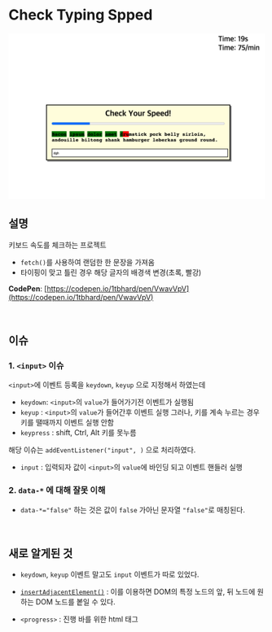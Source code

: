 # Check Typing Spped

<p align="center">
  <img src="./pic/TypingSpeedCheck.png" />
</p>

## 설명

키보드 속도를 체크하는 프로젝트

- `fetch()`를 사용하여 랜덤한 한 문장을 가져옴
- 타이핑이 맞고 틀린 경우 해당 글자의 배경색 변경(초록, 빨강)

**CodePen**: [https://codepen.io/1tbhard/pen/VwavVpV](https://codepen.io/1tbhard/pen/VwavVpV)

<br/>

## 이슈

### 1. `<input>` 이슈

`<input>`에 이벤트 등록을  `keydown`, `keyup` 으로 지정해서 하였는데  

- `keydown`: `<input>`의 `value`가 들어가기전 이벤트가 실행됨
- `keyup` : `<input>`의 `value`가 들어간후 이벤트 실행 그러나, 키를 계속 누르는 경우키를    땔때까지 이벤트 실행 안함
- `keypress` : shift, Ctrl, Alt 키를 못누름

해당 이슈는 `addEventListener("input", )` 으로 처리하였다.

- `input` : 입력되자 값이 `<input>`의 `value`에 바인딩 되고 이벤트 핸들러 실행

### 2. `data-*` 에 대해 잘못 이해

- `data-*="false"` 하는 것은 값이 `false` 가아닌 문자열 `"false"`로 매칭된다.

<br/>

## 새로 알게된 것

- `keydown`, `keyup` 이벤트 말고도 `input` 이벤트가 따로 있었다.

- [`insertAdjacentElement()`](https://developer.mozilla.org/en-US/docs/Web/API/Element/insertAdjacentElement) :  이를 이용하면 DOM의 특정 노드의 앞, 뒤 노드에 원하는 DOM 노드를 봍일 수 있다.

- `<progress>` : 진행 바를 위한 html 태그
